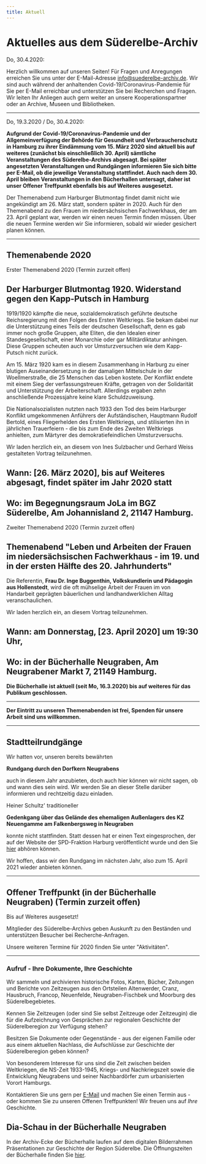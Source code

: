 ```yaml
---
title: Aktuell
---
```


# Aktuelles aus dem Süderelbe-Archiv

Do, 30.4.2020:

Herzlich willkommen auf unseren Seiten! Für Fragen und Anregungen erreichen Sie uns unter der
E-Mail-Adresse [info@suederelbe-archiv.de](mailto:info@suederelbe-archiv.de).
Wir sind auch während der anhaltenden Covid-19/Coronavirus-Pandemie für Sie per E-Mail erreichbar und unterstützen Sie bei Recherchen und Fragen. Wir leiten Ihr Anliegen auch gern weiter an unsere Kooperationspartner oder an Archive, Museen und Bibliotheken.



* * *

Do, 19.3.2020 / Do, 30.4.2020:

**Aufgrund der Covid-19/Coronavirus-Pandemie und der Allgemeinverfügung der Behörde für Gesundheit und Verbraucherschutz in Hamburg zu ihrer Eindämmung vom 15. März 2020 sind aktuell bis auf weiteres (zunächst bis einschließlich 30. April) sämtliche Veranstaltungen des Süderelbe-Archivs abgesagt. Bei später angesetzten Veranstaltungen und Rundgängen informieren Sie sich bitte per E-Mail, ob die jeweilige Veranstaltung stattfindet.
Auch nach dem 30. April bleiben Veranstaltungen in den Bücherhallen untersagt, daher ist unser Offener Treffpunkt ebenfalls bis auf Weiteres ausgesetzt.**

Der Themenabend zum Harburger Blutmontag findet damit nicht wie angekündigt am 26. März statt, sondern später in 2020. Auch für den Themenabend zu den Frauen im niedersächsischen Fachwerkhaus, der am 23. April geplant war, werden wir einen neuen Termin finden müssen. Über die neuen Termine werden wir Sie informieren, sobald wir wieder gesichert planen können.


* * *

## **Themenabende 2020**

Erster Themenabend 2020 (Termin zurzeit offen)

## Der Harburger Blutmontag 1920. Widerstand gegen den Kapp-Putsch in Hamburg
1919/1920 kämpfte die neue, sozialdemokratisch geführte deutsche Reichsregierung mit den Folgen des Ersten Weltkriegs. Sie bekam dabei nur die Unterstützung eines Teils der deutschen Gesellschaft, denn es gab immer noch große Gruppen, alte Eliten, die den Idealen einer Standesgesellschaft, einer Monarchie oder gar Militärdiktatur anhingen. Diese Gruppen scheuten auch vor Umsturzversuchen wie dem Kapp-Putsch nicht zurück.

Am 15. März 1920 kam es in diesem Zusammenhang in Harburg zu einer blutigen Auseinandersetzung in der damaligen Mittelschule in der Woellmerstraße, die 25 Menschen das Leben kostete. Der Konflikt endete mit einem Sieg der verfassungstreuen Kräfte, getragen von der Solidarität und Unterstützung der Arbeiterschaft. Allerdings ergaben zehn anschließende Prozessjahre keine klare Schuldzuweisung.

Die Nationalsozialisten nutzten nach 1933 den Tod des beim Harburger Konflikt umgekommenen Anführers der Aufständischen, Hauptmann Rudolf Bertold, eines Fliegerhelden des Ersten Weltkriegs, und stilisierten ihn in jährlichen Trauerfeiern - die bis zum Ende des Zweiten Weltkriegs anhielten, zum Märtyrer des demokratiefeindlichen Umsturzversuchs.

Wir laden herzlich ein, an diesem von Ines Sulzbacher und Gerhard Weiss gestalteten Vortrag teilzunehmen. 

## Wann: [26. März 2020], bis auf Weiteres abgesagt, findet später im Jahr 2020 statt
## Wo: im Begegnungsraum JoLa im BGZ Süderelbe, Am Johannisland 2, 21147 Hamburg.


Zweiter Themenabend 2020 (Termin zurzeit offen)

## Themenabend "Leben und Arbeiten der Frauen im niedersächsischen Fachwerkhaus - im 19. und in der ersten Hälfte des 20. Jahrhunderts"
Die Referentin, **Frau Dr. Inge Buggenthin, Volkskundlerin und Pädagogin aus Hollenstedt**, wird die oft mühselige Arbeit der Frauen im von Handarbeit geprägten bäuerlichen und landhandwerklichen Alltag veranschaulichen.

Wir laden herzlich ein, an diesem Vortrag teilzunehmen. 

## Wann: am Donnerstag, [23. April 2020] um 19:30 Uhr,
## Wo: in der Bücherhalle Neugraben, Am Neugrabener Markt 7, 21149 Hamburg. 
**Die Bücherhalle ist aktuell (seit Mo, 16.3.2020) bis auf weiteres für das Publikum geschlossen.**


* * *

**Der Eintritt zu unseren Themenabenden ist frei, Spenden für unsere Arbeit sind uns willkommen.**


* * *

## Stadtteilrundgänge

Wir hatten vor, unseren bereits bewährten

**Rundgang durch den Dorfkern Neugrabens**

auch in diesem Jahr anzubieten, doch auch hier können wir nicht sagen, ob und wann dies sein wird.
Wir werden Sie an dieser Stelle darüber informieren und rechtzeitig dazu einladen.


Heiner Schultz' traditioneller

**Gedenkgang über das Gelände des ehemaligen Außenlagers des KZ Neuengamme am Falkenbergsweg in Neugraben**

konnte nicht stattfinden. Statt dessen hat er einen Text eingesprochen, der auf der Website der SPD-Fraktion Harburg veröffentlicht wurde und den Sie [hier](http://stage.spd-fraktion-harburg.de/2020/04/15/das-kz-vor-der-haustuer-gedenken-an-die-befreiung-15-april-2020/) abhören können.

Wir hoffen, dass wir den Rundgang im nächsten Jahr, also zum 15. April 2021 wieder anbieten können.


* * *


## Offener Treffpunkt (in der Bücherhalle Neugraben) (Termin zurzeit offen)

Bis auf Weiteres ausgesetzt!

Mitglieder des Süderelbe-Archivs geben Auskunft zu den Beständen und unterstützen Besucher bei Recherche-Anfragen.

Unsere weiteren Termine für 2020 finden Sie unter "Aktivitäten".



* * *

### Aufruf - Ihre Dokumente, Ihre Geschichte

Wir sammeln und archivieren historische Fotos, Karten, Bücher, Zeitungen
und Berichte von Zeitzeugen aus den Ortsteilen Altenwerder, Cranz,
Hausbruch, Francop, Neuenfelde, Neugraben-Fischbek und Moorburg des
Süderelbegebietes.

Kennen Sie Zeitzeugen (oder sind Sie selbst Zeitzeuge oder Zeitzeugin) die für die
Aufzeichnung von Gesprächen zur regionalen Geschichte der Süderelberegion zur Verfügung 
stehen?

Besitzen Sie Dokumente oder Gegenstände - aus der eigenen Familie oder aus
einem aktuellen Nachlass, die Aufschlüsse zur Geschichte der Süderelberegion
geben können?

Von besonderem Interesse für uns sind die Zeit zwischen beiden
Weltkriegen, die NS-Zeit 1933-1945, Kriegs- und Nachkriegszeit sowie die
Entwicklung Neugrabens und seiner Nachbardörfer zum urbanisierten Vorort Hamburgs.

Kontaktieren Sie uns gern per [E-Mail](mailto:info@suederelbe-archiv.de)
und machen Sie einen Termin aus - oder kommen Sie zu unseren Offenen
Treffpunkten! Wir freuen uns auf *Ihre* Geschichte.


## Dia-Schau in der Bücherhalle Neugraben

In der Archiv-Ecke der Bücherhalle laufen auf dem digitalen Bilderrahmen Präsentationen zur Geschichte der Region Süderelbe.
 Die Öffnungszeiten der Bücherhalle finden Sie
[hier](https://www.buecherhallen.de/neugraben).
